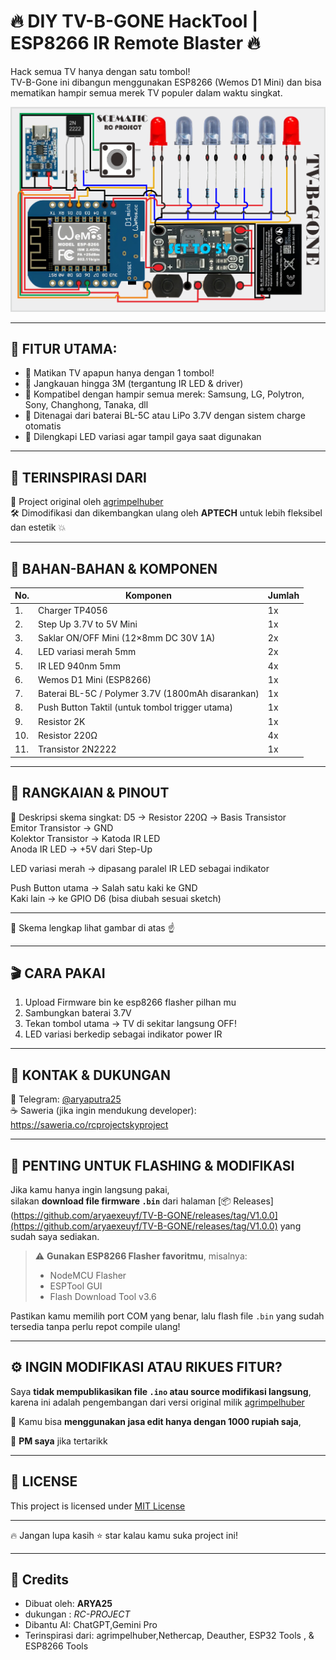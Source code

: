 # 🔥 DIY TV-B-GONE HackTool | ESP8266 IR Remote Blaster 🔥

Hack semua TV hanya dengan satu tombol!  
TV-B-Gone ini dibangun menggunakan ESP8266 (Wemos D1 Mini) dan bisa mematikan hampir semua merek TV populer dalam waktu singkat.

![TV-B-Gone Skema](./TVBGONE.png) <!-- Ganti ini sesuai link gambar skema -->

---

## 📢 FITUR UTAMA:

- 🚨 Matikan TV apapun hanya dengan 1 tombol!
- 📡 Jangkauan hingga 3M (tergantung IR LED & driver)
- 🔄 Kompatibel dengan hampir semua merek: Samsung, LG, Polytron, Sony, Changhong, Tanaka, dll
- 🔋 Ditenagai dari baterai BL-5C atau LiPo 3.7V dengan sistem charge otomatis
- 🎨 Dilengkapi LED variasi agar tampil gaya saat digunakan

---

## 📄 TERINSPIRASI DARI

📌 Project original oleh [agrimpelhuber](https://github.com/agrimpelhuber/esp8266-tvbgone)  
🛠️ Dimodifikasi dan dikembangkan ulang oleh **APTECH** untuk lebih fleksibel dan estetik 💥

---

## 🧰 BAHAN-BAHAN & KOMPONEN

| No. | Komponen                                                                 | Jumlah |
|-----|--------------------------------------------------------------------------|--------|
| 1.  | Charger TP4056                                                           | 1x     |
| 2.  | Step Up 3.7V to 5V Mini                                                   | 1x     |
| 3.  | Saklar ON/OFF Mini (12×8mm DC 30V 1A)                                    | 2x     |
| 4.  | LED variasi merah 5mm                                                    | 2x     |
| 5.  | IR LED 940nm 5mm                                                         | 4x     |
| 6.  | Wemos D1 Mini (ESP8266)                                                  | 1x     |
| 7.  | Baterai BL-5C / Polymer 3.7V (1800mAh disarankan)                        | 1x     |
| 8.  | Push Button Taktil (untuk tombol trigger utama)                          | 1x     |
| 9.  | Resistor 2K                                                              | 1x     |
| 10. | Resistor 220Ω                                                            | 4x     |
| 11. | Transistor 2N2222                                                        | 1x     |

---

## 🔧 RANGKAIAN & PINOUT
📌 Deskripsi skema singkat: D5 → Resistor 220Ω → Basis Transistor  
Emitor Transistor → GND  
Kolektor Transistor → Katoda IR LED  
Anoda IR LED → +5V dari Step-Up  

LED variasi merah → dipasang paralel IR LED sebagai indikator

Push Button utama → Salah satu kaki ke GND  
Kaki lain → ke GPIO D6 (bisa diubah sesuai sketch)

---

📌 Skema lengkap lihat gambar di atas ☝️

---

## 🎬 CARA PAKAI

1. Upload Firmware bin ke esp8266 flasher pilhan mu
2. Sambungkan baterai 3.7V
3. Tekan tombol utama → TV di sekitar langsung OFF!  
4. LED variasi berkedip sebagai indikator power IR

---

## 💌 KONTAK & DUKUNGAN

📲 Telegram: [@aryaputra25](https://t.me/RClCOMUNITYIOFFICIAL)  
☕ Saweria (jika ingin mendukung developer):  
https://saweria.co/rcprojectskyproject

---

## 🧨 PENTING UNTUK FLASHING & MODIFIKASI

Jika kamu hanya ingin langsung pakai,  
silakan **download file firmware `.bin`** dari halaman [📦 Releases](https://github.com/aryaexeuyf/TV-B-GONE/releases/tag/V1.0.0](https://github.com/aryaexeuyf/TV-B-GONE/releases/tag/V1.0.0) yang sudah saya sediakan.

> ⚠️ **Gunakan ESP8266 Flasher favoritmu**, misalnya:
> - NodeMCU Flasher
> - ESPTool GUI
> - Flash Download Tool v3.6

Pastikan kamu memilih port COM yang benar, lalu flash file `.bin` yang sudah tersedia tanpa perlu repot compile ulang!

---

## ⚙️ INGIN MODIFIKASI ATAU RIKUES FITUR?

Saya **tidak mempublikasikan file `.ino` atau source modifikasi langsung**,  
karena ini adalah pengembangan dari versi original milik [agrimpelhuber](https://github.com/agrimpelhuber/esp8266-tvbgone)

💸 Kamu bisa **menggunakan jasa edit hanya dengan 1000 rupiah saja**,  

📲 **PM saya** jika tertarikk

---

## 📘 LICENSE

This project is licensed under [MIT License](LICENSE)

---

🔥 Jangan lupa kasih ⭐ star kalau kamu suka project ini!  

---

## 🤝 Credits

- Dibuat oleh: **ARYA25**
- dukungan : *RC-PROJECT*
- Dibantu AI: ChatGPT,Gemini Pro
- Terinspirasi dari: agrimpelhuber,Nethercap, Deauther, ESP32 Tools , & ESP8266 Tools
